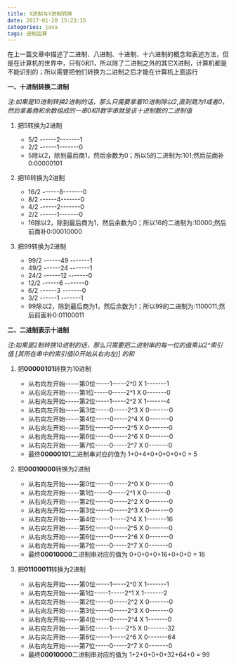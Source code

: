 ```yaml
---
title: X进制与Y进制转换
date: 2017-01-20 15:23:15
categories: java
tags: 进制运算
---
```

在上一篇文章中描述了二进制、八进制、十进制、十六进制的概念和表述方法，但是在计算机的世界中，只有0和1，所以除了二进制之外的其它X进制，计算机都是不能识别的；所以需要把他们转换为二进制之后才能在计算机上面运行

<!--more-->

**一、十进制转换二进制**

*注:如果是10进制转换2进制的话，那么只需要拿着10进制除以2,直到商为1或者0，然后拿着商和余数组成的一串0和1数字串就是该十进制数的二进制值*

1.  把5转换为2进制

	- 5/2 ------2-------1
	- 2/2 ------1-------0
	- 5除以2，除到最后商1，然后余数为0；所以5的二进制为:101;然后前面补0:00000101

2.  把16转换为2进制

	- 16/2 ------8-------0
	- 8/2  ------4-------0
	- 4/2  ------2-------0
	- 2/2  ------1-------0
	- 16除以2，除到最后商为1，然后余数为0；所以16的二进制为:10000;然后前面补0:00010000
   
3.  把99转换为2进制
 
	- 99/2 ------49 -------1
	- 49/2 ------24 -------1
	- 24/2 ------12 -------0
	- 12/2 ------6  -------0
	- 6/2  ------3  -------0
	- 3/2  ------1  -------1
	- 99除以2，除到最后商为1，然后余数为1；所以99的二进制为:1100011;然后前面补0:01100011

**二、二进制表示十进制**

*注:如果是2制转换10进制的话，那么只需要把二进制串的每一位的值乘以2^索引值 [其所在串中的索引值(0开始从右向左)] 的和*

1.  把**00000101**转换为10进制
	
	- 从右向左开始-----第0位-----1-----2^0 X 1-------1
	- 从右向左开始-----第1位-----0-----2^1 X 0-------0
	- 从右向左开始-----第2位-----1-----2^2 X 1-------4
	- 从右向左开始-----第3位-----0-----2^3 X 0-------0
	- 从右向左开始-----第4位-----0-----2^4 X 0-------0
	- 从右向左开始-----第5位-----0-----2^5 X 0-------0
	- 从右向左开始-----第6位-----0-----2^6 X 0-------0
	- 从右向左开始-----第7位-----0-----2^7 X 0-------0
	- 最终**00000101**二进制串对应的值为 1+0+4+0+0+0+0+0 = 5
	

2.  把**00010000**转换为2进制

	- 从右向左开始-----第0位-----0-----2^0 X 0-------0
	- 从右向左开始-----第1位-----0-----2^1 X 0-------0
	- 从右向左开始-----第2位-----0-----2^2 X 0-------0
	- 从右向左开始-----第3位-----0-----2^3 X 0-------0
	- 从右向左开始-----第4位-----1-----2^4 X 1-------16
	- 从右向左开始-----第5位-----0-----2^5 X 0-------0
	- 从右向左开始-----第6位-----0-----2^6 X 0-------0
	- 从右向左开始-----第7位-----0-----2^7 X 0-------0
	- 最终**00010000**二进制串对应的值为 0+0+0+0+16+0+0+0 = 16
	

3.  把**01100011**转换为2进制
	
	- 从右向左开始-----第0位-----1-----2^0 X 1-------1
	- 从右向左开始-----第1位-----1-----2^1 X 1-------2
	- 从右向左开始-----第2位-----0-----2^2 X 0-------0
	- 从右向左开始-----第3位-----0-----2^3 X 0-------0
	- 从右向左开始-----第4位-----0-----2^4 X 1-------0
	- 从右向左开始-----第5位-----1-----2^5 X 0-------32
	- 从右向左开始-----第6位-----1-----2^6 X 0-------64
	- 从右向左开始-----第7位-----0-----2^7 X 0-------0
	- 最终**00010000**二进制串对应的值为 1+2+0+0+0+32+64+0 = 99